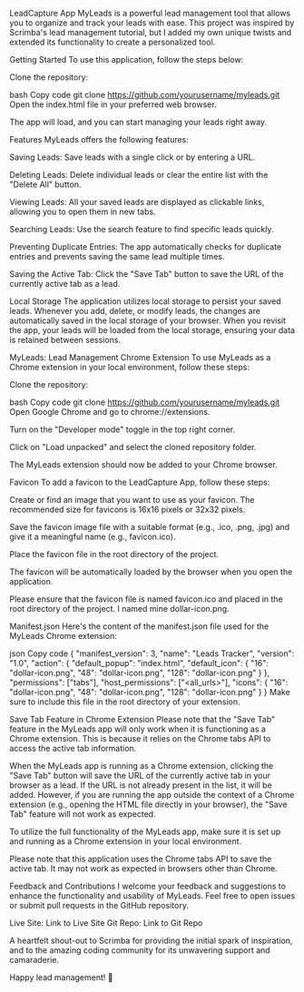 LeadCapture App
MyLeads is a powerful lead management tool that allows you to organize and track your leads with ease. This project was inspired by Scrimba's lead management tutorial, but I added my own unique twists and extended its functionality to create a personalized tool.

Getting Started
To use this application, follow the steps below:

Clone the repository:

bash
Copy code
git clone https://github.com/yourusername/myleads.git
Open the index.html file in your preferred web browser.

The app will load, and you can start managing your leads right away.

Features
MyLeads offers the following features:

Saving Leads: Save leads with a single click or by entering a URL.

Deleting Leads: Delete individual leads or clear the entire list with the "Delete All" button.

Viewing Leads: All your saved leads are displayed as clickable links, allowing you to open them in new tabs.

Searching Leads: Use the search feature to find specific leads quickly.

Preventing Duplicate Entries: The app automatically checks for duplicate entries and prevents saving the same lead multiple times.

Saving the Active Tab: Click the "Save Tab" button to save the URL of the currently active tab as a lead.

Local Storage
The application utilizes local storage to persist your saved leads. Whenever you add, delete, or modify leads, the changes are automatically saved in the local storage of your browser. When you revisit the app, your leads will be loaded from the local storage, ensuring your data is retained between sessions.

MyLeads: Lead Management Chrome Extension
To use MyLeads as a Chrome extension in your local environment, follow these steps:

Clone the repository:

bash
Copy code
git clone https://github.com/yourusername/myleads.git
Open Google Chrome and go to chrome://extensions.

Turn on the "Developer mode" toggle in the top right corner.

Click on "Load unpacked" and select the cloned repository folder.

The MyLeads extension should now be added to your Chrome browser.

Favicon
To add a favicon to the LeadCapture App, follow these steps:

Create or find an image that you want to use as your favicon. The recommended size for favicons is 16x16 pixels or 32x32 pixels.

Save the favicon image file with a suitable format (e.g., .ico, .png, .jpg) and give it a meaningful name (e.g., favicon.ico).

Place the favicon file in the root directory of the project.

The favicon will be automatically loaded by the browser when you open the application.

Please ensure that the favicon file is named favicon.ico and placed in the root directory of the project. I named mine dollar-icon.png.

Manifest.json
Here's the content of the manifest.json file used for the MyLeads Chrome extension:

json
Copy code
{
  "manifest_version": 3,
  "name": "Leads Tracker",
  "version": "1.0",
  "action": {
    "default_popup": "index.html",
    "default_icon": {
      "16": "dollar-icon.png",
      "48": "dollar-icon.png",
      "128": "dollar-icon.png"
    }
  },
  "permissions": ["tabs"],
  "host_permissions": ["<all_urls>"],
  "icons": {
    "16": "dollar-icon.png",
    "48": "dollar-icon.png",
    "128": "dollar-icon.png"
  }
}
Make sure to include this file in the root directory of your extension.

Save Tab Feature in Chrome Extension
Please note that the "Save Tab" feature in the MyLeads app will only work when it is functioning as a Chrome extension. This is because it relies on the Chrome tabs API to access the active tab information.

When the MyLeads app is running as a Chrome extension, clicking the "Save Tab" button will save the URL of the currently active tab in your browser as a lead. If the URL is not already present in the list, it will be added. However, if you are running the app outside the context of a Chrome extension (e.g., opening the HTML file directly in your browser), the "Save Tab" feature will not work as expected.

To utilize the full functionality of the MyLeads app, make sure it is set up and running as a Chrome extension in your local environment.

Please note that this application uses the Chrome tabs API to save the active tab. It may not work as expected in browsers other than Chrome.

Feedback and Contributions
I welcome your feedback and suggestions to enhance the functionality and usability of MyLeads. Feel free to open issues or submit pull requests in the GitHub repository.

Live Site: Link to Live Site
Git Repo: Link to Git Repo

A heartfelt shout-out to Scrimba for providing the initial spark of inspiration, and to the amazing coding community for its unwavering support and camaraderie.

Happy lead management! 🚀